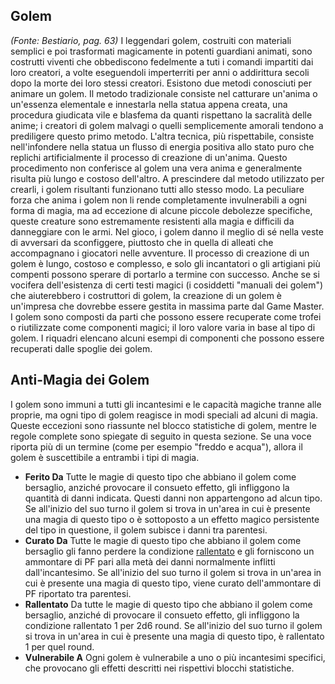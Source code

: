 ## **Golem**

*(Fonte: Bestiario, pag. 63)* I leggendari golem, costruiti con materiali semplici e poi trasformati magicamente in potenti guardiani animati, sono costrutti viventi che obbediscono fedelmente a tuti i comandi impartiti dai loro creatori, a volte eseguendoli imperterriti per anni o addirittura secoli dopo la morte dei loro stessi creatori. Esistono due metodi conosciuti per animare un golem. Il metodo tradizionale consiste nel catturare un'anima o un'essenza elementale e innestarla nella statua appena creata, una procedura giudicata vile e blasfema da quanti rispettano la sacralità delle anime; i creatori di golem malvagi o quelli semplicemente amorali tendono a prediligere questo primo metodo. L'altra tecnica, più rispettabile, consiste nell'infondere nella statua un flusso di energia positiva allo stato puro che replichi artificialmente il processo di creazione di un'anima. Questo procedimento non conferisce al golem una vera anima e generalmente risulta più lungo e costoso dell'altro. A prescindere dal metodo utilizzato per crearli, i golem risultanti funzionano tutti allo stesso modo. La peculiare forza che anima i golem non li rende completamente invulnerabili a ogni forma di magia, ma ad eccezione di alcune piccole debolezze specifiche, queste creature sono estremamente resistenti alla magia e difficili da danneggiare con le armi. Nel gioco, i golem danno il meglio di sé nella veste di avversari da sconfiggere, piuttosto che in quella di alleati che accompagnano i giocatori nelle avventure. Il processo di creazione di un golem è lungo, costoso e complesso, e solo gli incantatori o gli artigiani più compenti possono sperare di portarlo a termine con successo. Anche se si vocifera dell'esistenza di certi testi magici (i cosiddetti "manuali dei golem") che aiuterebbero i costruttori di golem, la creazione di un golem è un'impresa che dovrebbe essere gestita in massima parte dal Game Master. I golem sono composti da parti che possono essere recuperate come trofei o riutilizzate come componenti magici; il loro valore varia in base al tipo di golem. I riquadri elencano alcuni esempi di componenti che possono essere recuperati dalle spoglie dei golem.

## **Anti-Magia dei Golem**

I golem sono immuni a tutti gli incantesimi e le capacità magiche tranne alle proprie, ma ogni tipo di golem reagisce in modi speciali ad alcuni di magia. Queste eccezioni sono riassunte nel blocco statistiche di golem, mentre le regole complete sono spiegate di seguito in questa sezione. Se una voce riporta più di un termine (come per esempio "freddo e acqua"), allora il golem è suscettibile a entrambi i tipi di magia.

*   **Ferito Da** Tutte le magie di questo tipo che abbiano il golem come bersaglio, anziché provocare il consueto effetto, gli infliggono la quantità di danni indicata. Questi danni non appartengono ad alcun tipo. Se all'inizio del suo turno il golem si trova in un'area in cui è presente una magia di questo tipo o è sottoposto a un effetto magico persistente del tipo in questione, il golem subisce i danni tra parentesi.
*   **Curato Da** Tutte le magie di questo tipo che abbiano il golem come bersaglio gli fanno perdere la condizione [rallentato](/condizioni/rallentato) e gli forniscono un ammontare di PF pari alla metà dei danni normalmente inflitti dall'incantesimo. Se all'inizio del suo turno il golem si trova in un'area in cui è presente una magia di questo tipo, viene curato dell'ammontare di PF riportato tra parentesi.
*   **Rallentato** Da tutte le magie di questo tipo che abbiano il golem come bersaglio, anziché di provocare il consueto effetto, gli infliggono la condizione rallentato 1 per 2d6 round. Se all'inizio del suo turno il golem si trova in un'area in cui è presente una magia di questo tipo, è rallentato 1 per quel round.
*   **Vulnerabile A** Ogni golem è vulnerabile a uno o più incantesimi specifici, che provocano gli effetti descritti nei rispettivi blocchi statistiche.
